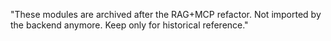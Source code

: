 "These modules are archived after the RAG+MCP refactor. Not imported by the backend anymore. Keep only for historical reference."